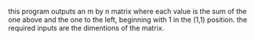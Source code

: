 this program outputs an m by n matrix where each value is the sum of the one above and the one to the left, beginning with 1 in the (1,1) position. the required inputs are the dimentions of the matrix.

